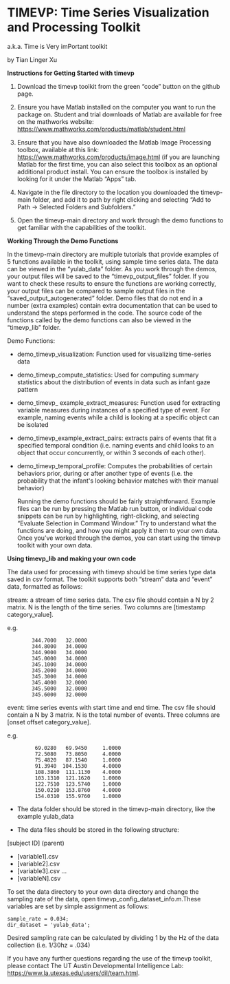 # TIMEVP: Time Series Visualization and Processing Toolkit
a.k.a. Time is Very imPortant toolkit

by Tian Linger Xu

****Instructions for Getting Started with timevp****


1. Download the timevp toolkit from the green “code” button on the github page.

2. Ensure you have Matlab installed on the computer you want to run the package on. Student and trial downloads of Matlab are available for free on the mathworks website: https://www.mathworks.com/products/matlab/student.html

3. Ensure that you have also downloaded the Matlab Image Processing toolbox, available at this link: https://www.mathworks.com/products/image.html (if you are launching Matlab for the first time, you can also select this toolbox as an optional additional product install. You can ensure the toolbox is installed by looking for it under the Matlab “Apps” tab.

4. Navigate in the file directory to the location you downloaded the timevp-main folder, and add it to path by right clicking and selecting “Add to Path -> Selected Folders and Subfolders.”

5. Open the timevp-main directory and work through the demo functions to get familiar with the capabilities of the toolkit.

**Working Through the Demo Functions**

In the timevp-main directory are multiple tutorials that provide examples of 5 functions available in the toolkit, using sample time series data. The data can be viewed in the “yulab_data” folder. As you work through the demos, your output files will be saved to the “timevp_output_files” folder. If you want to check these results to ensure the functions are working correctly, your output files can be compared to sample output files in the “saved_output_autogenerated” folder. Demo files that do not end in a number (extra examples) contain extra documentation that can be used to understand the steps performed in the code. The source code of the functions called by the demo functions can also be viewed in the “timevp_lib” folder.

Demo Functions:

- demo_timevp_visualization: Function used for visualizing time-series data

- demo_timevp_compute_statistics: Used for computing summary statistics about the distribution of events in data such as infant gaze pattern

 - demo_timevp_ example_extract_measures: Function used for extracting variable measures during instances of a specified type of event. For example, naming events while a child is looking at a specific object can be isolated

- demo_timevp_example_extract_pairs: extracts pairs of events that fit a specified temporal condition (i.e. naming events and child looks to an object that occur concurrently, or within 3 seconds of each other).

- demo_timevp_temporal_profile:  Computes the probabilities of certain behaviors prior, during or after another type of events (i.e.  the probability that the infant's looking behavior matches with their manual behavior)

	Running the demo functions should be fairly straightforward. Example files can be run by pressing the Matlab run button, or individual code snippets can be run by highlighting, right-clicking, and selecting “Evaluate Selection in Command Window.” Try to understand what the functions are doing, and how you might apply it them to your own data. Once you’ve worked through the demos, you can start using the timevp toolkit with your own data. 

**Using timevp_lib and making your own code**


The data used for processing with timevp should be time series type data saved in csv format. The toolkit supports both “stream” data and “event” data, formatted as follows:

stream: a stream of time series data. The csv file should contain a N by 2 matrix. N is the length of the time series. Two columns are [timestamp category_value].


 e.g.
 
            344.7000   32.0000
            344.8000   34.0000
            344.9000   34.0000
            345.0000   34.0000
            345.1000   34.0000
            345.2000   34.0000
            345.3000   34.0000
            345.4000   32.0000
            345.5000   32.0000
            345.6000   32.0000
	    
event: time series events with start time and end time. The csv file should contain a N by 3 matrix. N is the total number of events. Three columns are [onset offset category_value].

 e.g.
 
             69.0280   69.9450     1.0000
             72.5080   73.8050     4.0000
             75.4820   87.1540     1.0000
             91.3940  104.1530     4.0000
             108.3860  111.1130    4.0000
             103.1310  121.1620    1.0000
             122.7510  123.5740    1.0000                     
             150.0210  153.8760    4.0000
             154.0310  155.9760    1.0000
	     
- The data folder should be stored in the timevp-main directory, like the example yulab_data

- The data files should be stored in the following structure:

[subject ID] (parent)
- [variable1].csv
- [variable2].csv
- [variable3].csv ...
- [variableN].csv

To set the data directory to your own data directory and change the sampling rate of the data, open timevp_config_dataset_info.m.These variables are set by simple assignment as follows:

    sample_rate = 0.034;
    dir_dataset = 'yulab_data';
    
Desired sampling rate can be calculated by dividing 1 by the Hz of the data collection (i.e. 1/30hz = .034)



If you have any further questions regarding the use of the timevp toolkit, please contact The UT Austin Developmental Intelligence Lab: https://www.la.utexas.edu/users/dil/team.html.
